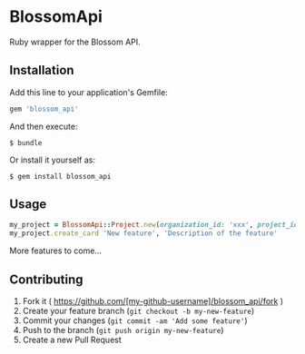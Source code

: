 # BlossomApi

Ruby wrapper for the Blossom API.

## Installation

Add this line to your application's Gemfile:

```ruby
gem 'blossom_api'
```

And then execute:

    $ bundle

Or install it yourself as:

    $ gem install blossom_api

## Usage

```ruby
my_project = BlossomApi::Project.new(organization_id: 'xxx', project_id: 'xxx', access_token: 'xxx')
my_project.create_card 'New feature', 'Description of the feature'
```

More features to come...


## Contributing

1. Fork it ( https://github.com/[my-github-username]/blossom_api/fork )
2. Create your feature branch (`git checkout -b my-new-feature`)
3. Commit your changes (`git commit -am 'Add some feature'`)
4. Push to the branch (`git push origin my-new-feature`)
5. Create a new Pull Request
